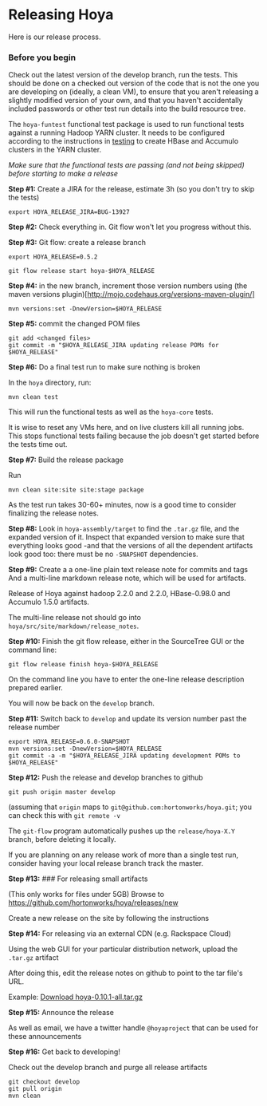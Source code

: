 <!---
~~ Licensed under the Apache License, Version 2.0 (the "License");
~~ you may not use this file except in compliance with the License.
~~ You may obtain a copy of the License at
~~
~~   http://www.apache.org/licenses/LICENSE-2.0
~~
~~ Unless required by applicable law or agreed to in writing, software
~~ distributed under the License is distributed on an "AS IS" BASIS,
~~ WITHOUT WARRANTIES OR CONDITIONS OF ANY KIND, either express or implied.
~~ See the License for the specific language governing permissions and
~~ limitations under the License. See accompanying LICENSE file.
-->


# Releasing Hoya

Here is our release process.

### Before you begin

Check out the latest version of the develop branch,
run the tests. This should be done on a checked out
version of the code that is not the one you are developing on
(ideally, a clean VM), to ensure that you aren't releasing a slightly
modified version of your own, and that you haven't accidentally
included passwords or other test run details into the build resource
tree.

The `hoya-funtest` functional test package is used to run functional
tests against a running Hadoop YARN cluster. It needs to be configured
according to the instructions in [testing](testing.html) to
create HBase and Accumulo clusters in the YARN cluster.

*Make sure that the functional tests are passing (and not being skipped) before
starting to make a release*



**Step #1:** Create a JIRA for the release, estimate 3h
(so you don't try to skip the tests)

    export HOYA_RELEASE_JIRA=BUG-13927
    
**Step #2:** Check everything in. Git flow won't let you progress without this.

**Step #3:** Git flow: create a release branch

    export HOYA_RELEASE=0.5.2
    
    git flow release start hoya-$HOYA_RELEASE

**Step #4:** in the new branch, increment those version numbers using (the maven
versions plugin)[http://mojo.codehaus.org/versions-maven-plugin/]

    mvn versions:set -DnewVersion=$HOYA_RELEASE


**Step #5:** commit the changed POM files
  
    git add <changed files>
    git commit -m "$HOYA_RELEASE_JIRA updating release POMs for $HOYA_RELEASE"

  
**Step #6:** Do a final test run to make sure nothing is broken

In the `hoya` directory, run:

    mvn clean test

This will run the functional tests as well as the `hoya-core` tests.

It is wise to reset any VMs here, and on live clusters kill all running jobs.
This stops functional tests failing because the job doesn't get started before
the tests time out.


**Step #7:** Build the release package

Run
    
    mvn clean site:site site:stage package 

As the test run takes 30-60+ minutes, now is a good time to consider
finalizing the release notes.


**Step #8:** Look in `hoya-assembly/target` to find the `.tar.gz` file, and the
expanded version of it. Inspect that expanded version to make sure that
everything looks good -and that the versions of all the dependent artifacts
look good too: there must be no `-SNAPSHOT` dependencies.


**Step #9:** Create a a one-line plain text release note for commits and tags
And a multi-line markdown release note, which will be used for artifacts.


Release of Hoya against hadoop 2.2.0 and 2.2.0, HBase-0.98.0 and Accumulo 1.5.0 artifacts. 

The multi-line release not should go into `hoya/src/site/markdown/release_notes`.

**Step #10:** Finish the git flow release, either in the SourceTree GUI or
the command line:

    
    git flow release finish hoya-$HOYA_RELEASE
    

On the command line you have to enter the one-line release description
prepared earlier.

You will now be back on the `develop` branch.

**Step #11:** Switch back to `develop` and update its version number past
the release number


    export HOYA_RELEASE=0.6.0-SNAPSHOT
    mvn versions:set -DnewVersion=$HOYA_RELEASE
    git commit -a -m "$HOYA_RELEASE_JIRA updating development POMs to $HOYA_RELEASE"

**Step #12:** Push the release and develop branches to github 

    git push origin master develop 

(assuming that `origin` maps to `git@github.com:hortonworks/hoya.git`;
 you can check this with `git remote -v`


The `git-flow` program automatically pushes up the `release/hoya-X.Y` branch,
before deleting it locally.

If you are planning on any release work of more than a single test run,
consider having your local release branch track the master.


**Step #13:** ### For releasing small artifacts

(This only works for files under 5GB)
Browse to https://github.com/hortonworks/hoya/releases/new

Create a new release on the site by following the instructions


**Step #14:**  For releasing via an external CDN (e.g. Rackspace Cloud)

Using the web GUI for your particular distribution network, upload the
`.tar.gz` artifact

After doing this, edit the release notes on github to point to the
tar file's URL.

Example: 
    [Download hoya-0.10.1-all.tar.gz](http://dffeaef8882d088c28ff-185c1feb8a981dddd593a05bb55b67aa.r18.cf1.rackcdn.com/hoya-0.10.1-all.tar.gz)

**Step #15:** Announce the release 

As well as email, we have a twitter handle `@hoyaproject` that can be used
for these announcements

**Step #16:** Get back to developing!

Check out the develop branch and purge all release artifacts

    git checkout develop
    git pull origin
    mvn clean
    
